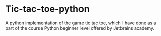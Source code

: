 # Tic-tac-toe-python
A python implementation of the game tic tac toe, which I have done 
as a part of the course Python beginner level offered by 
Jetbrains academy.
